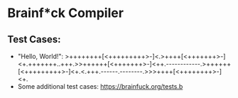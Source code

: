 # Brainf*ck Compiler

## Test Cases:
- "Hello, World!": >++++++++[<+++++++++>-]<.>++++[<+++++++>-]<+.+++++++..+++.>>++++++[<+++++++>-]<++.------------.>++++++[<+++++++++>-]<+.<.+++.------.--------.>>>++++[<++++++++>-]<+.
- Some additional test cases: https://brainfuck.org/tests.b
